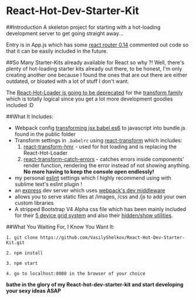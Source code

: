 # React-Hot-Dev-Starter-Kit


##Introduction
A skeleton project for starting with a hot-loading development server to get going straight away... 

Entry is in App.js which has some [react router 0.14](https://github.com/rackt/react-router) commented out code so that it can be easily included in the future.

##So Many Starter-Kits already available for React so why ?!
Well, there's plenty of hot-loading starter kits already out there, to be honest, I'm only creating another one because I found the ones that are out there are either outdated, or bloated with a lot of stuff I don't want.

The [React-Hot-Loader is going to be deprecated](https://github.com/gaearon/react-hot-loader) for the [transform family](https://github.com/gaearon/react-transform-boilerplate) which is totally logical since you get a lot more development goodies included :D 

##What It Includes:
- Webpack config [transforming jsx babel es6](https://babeljs.io/) to javascript into bundle.js found in the public folder
- Transform settings in `.babelrc` using [react-transform](https://github.com/gaearon/babel-plugin-react-transform) which includes:
  1. [react-transform-hmr](https://github.com/gaearon/react-transform-hmr) - used for hot loading and is replacing the React-Hot-Loader
  2. [react-transform-catch-errors](https://github.com/gaearon/react-transform-catch-errors) - catches errors inside components' render function, rendering the error instead of not showing anything. **No more having to keep the console open endlessly!**
- my personal [eslint](https://github.com/yannickcr/eslint-plugin-react) settings which I highly recommend using with sublime text's eslint plugin !
- an [express](http://expressjs.com/) dev server which uses [webpack's dev middleware](https://github.com/webpack/webpack-dev-middleware)
- allows you to serve static files at /images, /css and /js to add your own custom libraries
- A stripped Bootstrap V4 Alpha css file which has been mainly included for their [5 device grid system](http://v4-alpha.getbootstrap.com/layout/grid/) and also their [hidden/show utilities](http://v4-alpha.getbootstrap.com/layout/responsive-utilities/).


##What You Waiting For, I Know You Want It:
```
1. git clone https://github.com/VasilyShelkov/React-Hot-Dev-Starter-Kit.git

2. npm install

3. npm start

4. go to localhost:8080 in the browser of your choice
```
**bathe in the glory of my React-hot-dev-starter-kit and start developing your sexy ideas ASAP**

